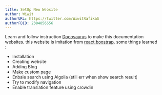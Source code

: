 ```yaml
---
title: SetUp New Website
author: Wiwit
authorURL: https://twitter.com/WiwitRafikaS
authorFBID: 2384856656
---
```


Learn and follow instruction [Docosaurus](https://docusaurus.io/en/) to make this documentation websites.
this website is imitation from [react boostrap](https://docusaurus.io/en/).
some things learned :
* Installation
* Creating website
* Adding Blog
* Make custom page
* Enbale search using Algolia (still err when show search result)
* Try to modify navigation
* Enable translation feature using crowdin
